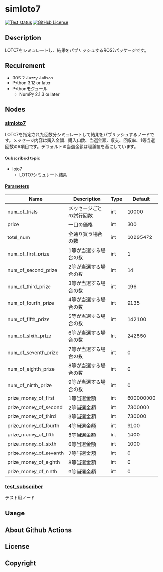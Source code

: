 # simloto7
<a href="https://github.com/IT2729/simloto7_ros2/actions/workflows/test.yml"><img src="https://github.com/IT2729/simloto7_ros2/actions/workflows/test.yml/badge.svg" alt="Test status"></a>
<a href="https://github.com/IT2729/simloto7_ros2/tree/main?tab=BSD-3-Clause-1-ov-file"><img alt="GitHub License" src="https://img.shields.io/github/license/IT2729/simloto7_ros2"></a>

## Description
LOTO7をシミュレートし、結果をパブリッシュするROS2パッケージです。

## Requirement
- ROS 2 Jazzy Jalisco
- Python 3.12 or later
- Pythonモジュール
    - NumPy 2.1.3 or later

## Nodes
### <a href="https://github.com/IT2729/simloto7_ros2/blob/main/simloto7/simloto7.py">simloto7</a>
LOTO7を指定された回数分シミュレートして結果をパブリッシュするノードです。メッセージ内容は購入金額、購入口数、当選金額、収支、回収率、1等当選回数の6項目です。デフォルトの当選金額は理論値を基にしています。

#### Subscribed topic
- loto7
    - LOTO7シミュレート結果

#### <a href="https://github.com/IT2729/simloto7_ros2/blob/main/config/params.yaml">Parameters</a>
<table width="800">
  <thead>
    <tr>
      <th scope="col">Name</th>
      <th scope="col">Description</th>
      <th scope="col">Type</th>
      <th scope="col">Default</th>
    </tr>
  </thead>
  </tbody>
    <tr>
      <td width="30%">num_of_trials</td>
      <td width="40%">メッセージごとの試行回数</td>
      <td width="10%">int</td>
      <td width="20%">10000</td>
    </tr>
    <tr>
      <td>price</td>
      <td>一口の価格</td>
      <td>int</td>
      <td>300</td>
    </tr>
    <tr>
      <td>total_num</td>
      <td>全通り買う場合の数</td>
      <td>int</td>
      <td>10295472</td>
    </tr>
    <tr>
      <td>num_of_first_prize</td>
      <td>1等が当選する場合の数</td>
      <td>int</td>
      <td>1</td>
    </tr>
    <tr>
      <td>num_of_second_prize</td>
      <td>2等が当選する場合の数</td>
      <td>int</td>
      <td>14</td>
    </tr>
    <tr>
      <td>num_of_third_prize</td>
      <td>3等が当選する場合の数</td>
      <td>int</td>
      <td>196</td>
    </tr>
    <tr>
      <td>num_of_fourth_prize</td>
      <td>4等が当選する場合の数</td>
      <td>int</td>
      <td>9135</td>
    </tr>
    <tr>
      <td>num_of_fifth_prize</td>
      <td>5等が当選する場合の数</td>
      <td>int</td>
      <td>142100</td>
    </tr>
    <tr>
      <td>num_of_sixth_prize</td>
      <td>6等が当選する場合の数</td>
      <td>int</td>
      <td>242550</td>
    </tr>
    <tr>
      <td>num_of_seventh_prize</td>
      <td>7等が当選する場合の数</td>
      <td>int</td>
      <td>0</td>
    </tr>
    <tr>
      <td>num_of_eighth_prize</td>
      <td>8等が当選する場合の数</td>
      <td>int</td>
      <td>0</td>
    </tr>
    <tr>
      <td>num_of_ninth_prize</td>
      <td>9等が当選する場合の数</td>
      <td>int</td>
      <td>0</td>
    </tr>
    <tr>
      <td>prize_money_of_first</td>
      <td>1等当選金額</td>
      <td>int</td>
      <td>600000000</td>
    </tr>
    <tr>
      <td>prize_money_of_second</td>
      <td>2等当選金額</td>
      <td>int</td>
      <td>7300000</td>
    </tr>
    <tr>
      <td>prize_money_of_third</td>
      <td>3等当選金額</td>
      <td>int</td>
      <td>730000</td>
    </tr>
    <tr>
      <td>prize_money_of_fourth</td>
      <td>4等当選金額</td>
      <td>int</td>
      <td>9100</td>
    </tr>
    <tr>
      <td>prize_money_of_fifth</td>
      <td>5等当選金額</td>
      <td>int</td>
      <td>1400</td>
    </tr>
    <tr>
      <td>prize_money_of_sixth</td>
      <td>6等当選金額</td>
      <td>int</td>
      <td>1000</td>
    </tr>
    <tr>
      <td>prize_money_of_seventh</td>
      <td>7等当選金額</td>
      <td>int</td>
      <td>0</td>
    </tr>
    <tr>
      <td>prize_money_of_eighth</td>
      <td>8等当選金額</td>
      <td>int</td>
      <td>0</td>
    </tr>
    <tr>
      <td>prize_money_of_ninth</td>
      <td>9等当選金額</td>
      <td>int</td>
      <td>0</td>
    </tr>
  </tbody>
</table>

### <a href="https://github.com/IT2729/simloto7_ros2/blob/main/simloto7/test_subscriber.py">test_subscriber</a>
テスト用ノード

## Usage

## About Github Actions

## License

## Copyright
